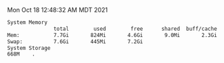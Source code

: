 Mon Oct 18 12:48:32 AM MDT 2021
```bash
System Memory
               total        used        free      shared  buff/cache   available
Mem:           7.7Gi       824Mi       4.6Gi       9.0Mi       2.3Gi       6.5Gi
Swap:          7.6Gi       445Mi       7.2Gi
System Storage
668M	.
```
